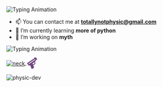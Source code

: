 <p align="left">
  <img src="https://readme-typing-svg.demolab.com/?font=Montserrat&size=25&duration=3650&pause=3000&color=F7F7F7&random=false&width=435&lines=physic%2C+a+bot+developer+in+slovakia" alt="Typing Animation">
</p>

- 📫 You can contact me at **totallynotphysic@gmail.com**
- 🔨 I’m currently learning **more of python**
- 👀 I’m working on **myth**

<p align="left">
  <img src="https://readme-typing-svg.demolab.com/?font=Montserrat&size=25&duration=3008&pause=3000&color=F7F7F7&random=false&width=435&lines=socials" alt="Typing Animation">
<p align="left">
  <a href="https://discord.gg/strict" target="blank">
    <img align="center" src="https://raw.githubusercontent.com/rahuldkjain/github-profile-readme-generator/master/src/images/icons/Social/discord.svg" alt="neck" height="30" width="40" />
  <a href="https://guns.lol/lavalink" target="blank">
    <img align="center" src="https://raw.githubusercontent.com/lavalink-dev/1/main/gunslol.png" alt="Guns.lol" height="30" width="30" />
  </a>
</p>

<p align="left">
  <img src="https://komarev.com/ghpvc/?username=physic-dev&label=Profile%20views&color=0e75b6&style=flat" alt="physic-dev" />
</p>
